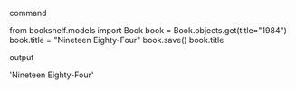 command

from bookshelf.models import Book
book = Book.objects.get(title="1984")
book.title = "Nineteen Eighty-Four"
book.save()
book.title

output

'Nineteen Eighty-Four'